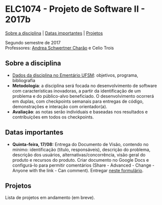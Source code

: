 # ELC1074 - Projeto de Software II - 2017b
[Sobre a disciplina](#sobre-a-disciplina) | [Datas importantes](#datas-importantes) | [Projetos](#projetos)

Segundo semestre de 2017  
Professores: [Andrea Schwertner Charão](http://www.inf.ufsm.br/~andrea) e Celio Trois  

## Sobre a disciplina
- [Dados da disciplina no Ementário UFSM](http://portal.ufsm.br/ementario/disciplina.html?disciplina=53503): objetivos, programa, bibliografia 
- **Metodologia**: a disciplina será focada no desenvolvimento de software com características inovadoras, a partir da identificação de um problema e do público-alvo beneficiado. O desenvolvimento ocorrerá em duplas, com checkpoints semanais para entregas de código, demonstrações e interação com orientador(a).
- **Avaliação**: as notas serão individuais e baseadas nos resultados e contribuições em todos os checkpoints.

## Datas importantes

- **Quinta-feira, 17/08:** Entrega do Documento de Visão, contendo no mínimo: identificação (título, responsáveis), descrição do problema, descrição dos usuários, alternativas/concorrência, visão geral do produto e recursos do produto. Criar documento no Google Docs e configurá-lo para permitir comentários (Share - Advanced - Change - Anyone with the link - Can comment). Entregar [neste formulário](https://docs.google.com/forms/d/e/1FAIpQLSekh9aiLqSkG5qmMka0fWDXrXamuMEZW-K-uiu-3TDt9eRYyw/viewform).

## Projetos
Lista de projetos em andamento (em breve).

